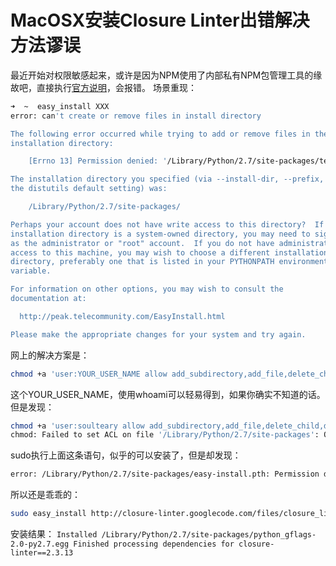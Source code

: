 # MacOSX安装Closure Linter出错解决方法谬误

最近开始对权限敏感起来，或许是因为NPM使用了内部私有NPM包管理工具的缘故吧，直接执行[官方说明](https://developers.google.com/closure/utilities/docs/linter_howto)，会报错。 场景重现：

```bash
➜  ~  easy_install XXX
error: can't create or remove files in install directory

The following error occurred while trying to add or remove files in the
installation directory:

    [Errno 13] Permission denied: '/Library/Python/2.7/site-packages/test-easy-install-7472.write-test'

The installation directory you specified (via --install-dir, --prefix, or
the distutils default setting) was:

    /Library/Python/2.7/site-packages/

Perhaps your account does not have write access to this directory?  If the
installation directory is a system-owned directory, you may need to sign in
as the administrator or "root" account.  If you do not have administrative
access to this machine, you may wish to choose a different installation
directory, preferably one that is listed in your PYTHONPATH environment
variable.

For information on other options, you may wish to consult the
documentation at:

  http://peak.telecommunity.com/EasyInstall.html

Please make the appropriate changes for your system and try again.
```

网上的解决方案是：

```bash
chmod +a 'user:YOUR_USER_NAME allow add_subdirectory,add_file,delete_child,directory_inherit' /Library/Python/2.7/site-packages
```

这个YOUR_USER_NAME，使用whoami可以轻易得到，如果你确实不知道的话。 但是发现：

```bash
chmod +a 'user:soulteary allow add_subdirectory,add_file,delete_child,directory_inherit' /Library/Python/2.7/site-packages
chmod: Failed to set ACL on file '/Library/Python/2.7/site-packages': Operation not permitted
```

sudo执行上面这条语句，似乎的可以安装了，但是却发现：

```bash
error: /Library/Python/2.7/site-packages/easy-install.pth: Permission denied
```

所以还是乖乖的：

```bash
sudo easy_install http://closure-linter.googlecode.com/files/closure_linter-latest.tar.gz
```

安装结果： `Installed /Library/Python/2.7/site-packages/python_gflags-2.0-py2.7.egg Finished processing dependencies for closure-linter==2.3.13`

